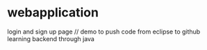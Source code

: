 # webapplication
login and sign up page // demo to push code from eclipse to github
<br>
learning backend through java

